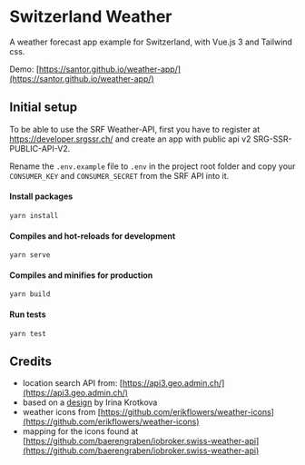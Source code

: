 # Switzerland Weather

A weather forecast app example for Switzerland, with Vue.js 3 and Tailwind css.

Demo: [https://santor.github.io/weather-app/](https://santor.github.io/weather-app/)

## Initial setup

To be able to use the SRF Weather-API, first you have to register at https://developer.srgssr.ch/ and create an app with public api v2 SRG-SSR-PUBLIC-API-V2.

Rename the `.env.example` file to `.env` in the project root folder and copy your `CONSUMER_KEY` and `CONSUMER_SECRET` from the SRF API into it.

#### Install packages

```
yarn install
```

#### Compiles and hot-reloads for development

```
yarn serve
```

#### Compiles and minifies for production

```
yarn build
```

#### Run tests

```
yarn test
```

## Credits

- location search API from: [https://api3.geo.admin.ch/](https://api3.geo.admin.ch/)
- based on a [design](https://dribbble.com/shots/10979569-Card-weather) by Irina Krotkova
- weather icons from [https://github.com/erikflowers/weather-icons](https://github.com/erikflowers/weather-icons)
- mapping for the icons found at [https://github.com/baerengraben/iobroker.swiss-weather-api](https://github.com/baerengraben/iobroker.swiss-weather-api)
